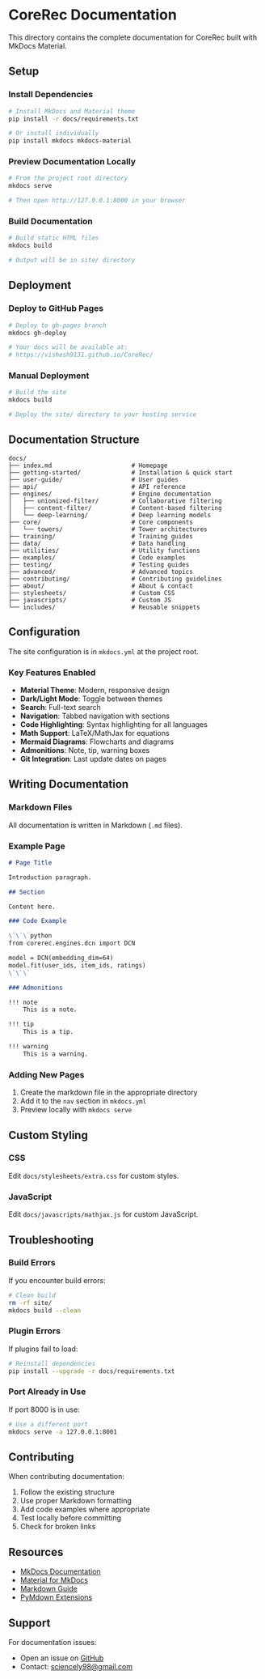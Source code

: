 # CoreRec Documentation

This directory contains the complete documentation for CoreRec built with MkDocs Material.

## Setup

### Install Dependencies

```bash
# Install MkDocs and Material theme
pip install -r docs/requirements.txt

# Or install individually
pip install mkdocs mkdocs-material
```

### Preview Documentation Locally

```bash
# From the project root directory
mkdocs serve

# Then open http://127.0.0.1:8000 in your browser
```

### Build Documentation

```bash
# Build static HTML files
mkdocs build

# Output will be in site/ directory
```

## Deployment

### Deploy to GitHub Pages

```bash
# Deploy to gh-pages branch
mkdocs gh-deploy

# Your docs will be available at:
# https://vishesh9131.github.io/CoreRec/
```

### Manual Deployment

```bash
# Build the site
mkdocs build

# Deploy the site/ directory to your hosting service
```

## Documentation Structure

```
docs/
├── index.md                      # Homepage
├── getting-started/              # Installation & quick start
├── user-guide/                   # User guides
├── api/                          # API reference
├── engines/                      # Engine documentation
│   ├── unionized-filter/         # Collaborative filtering
│   ├── content-filter/           # Content-based filtering
│   └── deep-learning/            # Deep learning models
├── core/                         # Core components
│   └── towers/                   # Tower architectures
├── training/                     # Training guides
├── data/                         # Data handling
├── utilities/                    # Utility functions
├── examples/                     # Code examples
├── testing/                      # Testing guides
├── advanced/                     # Advanced topics
├── contributing/                 # Contributing guidelines
├── about/                        # About & contact
├── stylesheets/                  # Custom CSS
├── javascripts/                  # Custom JS
└── includes/                     # Reusable snippets
```

## Configuration

The site configuration is in `mkdocs.yml` at the project root.

### Key Features Enabled

- **Material Theme**: Modern, responsive design
- **Dark/Light Mode**: Toggle between themes
- **Search**: Full-text search
- **Navigation**: Tabbed navigation with sections
- **Code Highlighting**: Syntax highlighting for all languages
- **Math Support**: LaTeX/MathJax for equations
- **Mermaid Diagrams**: Flowcharts and diagrams
- **Admonitions**: Note, tip, warning boxes
- **Git Integration**: Last update dates on pages

## Writing Documentation

### Markdown Files

All documentation is written in Markdown (`.md` files).

### Example Page

```markdown
# Page Title

Introduction paragraph.

## Section

Content here.

### Code Example

\`\`\`python
from corerec.engines.dcn import DCN

model = DCN(embedding_dim=64)
model.fit(user_ids, item_ids, ratings)
\`\`\`

### Admonitions

!!! note
    This is a note.

!!! tip
    This is a tip.

!!! warning
    This is a warning.
```

### Adding New Pages

1. Create the markdown file in the appropriate directory
2. Add it to the `nav` section in `mkdocs.yml`
3. Preview locally with `mkdocs serve`

## Custom Styling

### CSS

Edit `docs/stylesheets/extra.css` for custom styles.

### JavaScript

Edit `docs/javascripts/mathjax.js` for custom JavaScript.

## Troubleshooting

### Build Errors

If you encounter build errors:

```bash
# Clean build
rm -rf site/
mkdocs build --clean
```

### Plugin Errors

If plugins fail to load:

```bash
# Reinstall dependencies
pip install --upgrade -r docs/requirements.txt
```

### Port Already in Use

If port 8000 is in use:

```bash
# Use a different port
mkdocs serve -a 127.0.0.1:8001
```

## Contributing

When contributing documentation:

1. Follow the existing structure
2. Use proper Markdown formatting
3. Add code examples where appropriate
4. Test locally before committing
5. Check for broken links

## Resources

- [MkDocs Documentation](https://www.mkdocs.org/)
- [Material for MkDocs](https://squidfunk.github.io/mkdocs-material/)
- [Markdown Guide](https://www.markdownguide.org/)
- [PyMdown Extensions](https://facelessuser.github.io/pymdown-extensions/)

## Support

For documentation issues:
- Open an issue on [GitHub](https://github.com/vishesh9131/CoreRec/issues)
- Contact: sciencely98@gmail.com


